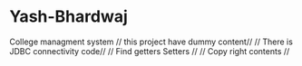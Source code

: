 # Yash-Bhardwaj 
College managment system
// this project have dummy content//
// There is JDBC connectivity code//
// Find getters Setters // 
// Copy right contents // 
